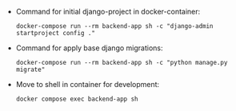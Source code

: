 - Command for initial django-project in docker-container:
    ```commandline
    docker-compose run --rm backend-app sh -c "django-admin startproject config ."
    ```
- Command for apply base django migrations:
    ```commandline
    docker-compose run --rm backend-app sh -c "python manage.py migrate"
    ```
- Move to shell in container for development:
  ```commandline
  docker compose exec backend-app sh
  ```